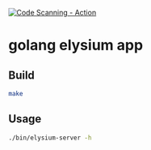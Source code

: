 [![Code Scanning - Action](https://github.com/elysiumyun/elysium/actions/workflows/codeScan.yml/badge.svg)](https://github.com/elysiumyun/elysium/actions/workflows/codeScan.yml)

# golang elysium app

## Build
```bash
make
```

## Usage
```bash
./bin/elysium-server -h
```